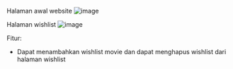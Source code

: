Halaman awal website
![image](https://user-images.githubusercontent.com/80022868/142715265-31eba879-3e0e-4f05-85db-e5d919d96c18.png)

Halaman wishlist
![image](https://user-images.githubusercontent.com/80022868/142715273-a50d3091-023c-4c53-b4c7-1ab664fd1981.png)

Fitur:
* Dapat menambahkan wishlist movie dan dapat menghapus wishlist dari halaman wishlist
